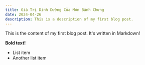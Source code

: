 ```yaml
---
title: Giá Trị Dinh Dưỡng Của Món Bánh Chưng
date: 2024-04-26
description: This is a description of my first blog post.
---
```


This is the content of my first blog post. It's written in Markdown!

**Bold text!**

- List item
- Another list item
